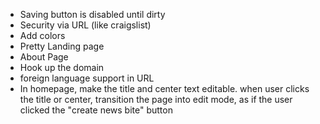 * Saving button is disabled until dirty
* Security via URL (like craigslist)
* Add colors
* Pretty Landing page
* About Page
* Hook up the domain
* foreign language support in URL
* In homepage, make the title and center text editable. when user clicks the title or center, transition the page into edit mode, as if the user clicked the "create news bite" button
